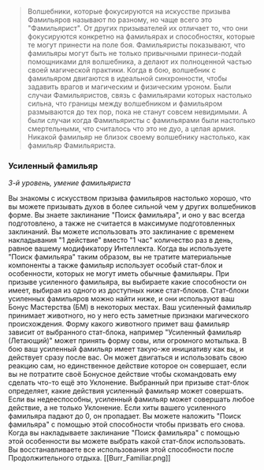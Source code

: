 > Волшебники, которые фокусируются на искусстве призыва Фамильяров называют по разному, но чаще всего это "Фамильярист". От других призывателей их отличает то, что они фокусируются конкретно на фамильярах и способностях, которые те могут принести на поле боя.
> Фамильяристы показывают, что фамильяры могут быть не только привычными принеси-подай помощниками для волшебника, а делают их полноценной частью своей магической практики. Когда в бою, волшебник с фамильяром двигаются в идеальной синхронности, чтобы задавить врагов и магическим и физическим уроном.
> Были случаи Фамильяристов, связь с фамильярами которых настолько сильна, что границы между волшебником и фамильяром размываются до тех пор, пока не станут совсем невидимыми. А были случаи когда Фамильяристы с фамильярами были настолько смертельными, что считалось что это не дуо, а целая армия. Никакой фамильяр не близок своему волшебнику настолько, как фамильяр Фамильяриста.

### Усиленный фамильяр
_3-й уровень, умение фамильяриста_

Вы знакомы с искусством призыва фамильяров настолько хорошо, что вы можете призывать духов в более сильной чем у других волшебников форме. Вы знаете заклинание "Поиск фамильяра", и оно у вас всегда подготовлено, а также не считается в максимуме подготовленных заклинаний.
Вы можете использовать это заклинание с временем накладывания "1 действие" вместо "1 час" количество раз в день, равное вашему модификатору Интеллекта. Когда вы используете "Поиск фамильяра" таким образом, вы не тратите материальные компоненты а также фамильяр использует особый стат-блок и особенности, которых не могут иметь обычные фамильяры.
При призыве усиленного фамильяра, вы выбираете какие способности он имеет, выбирая из одного из доступных ниже стат-блоков.
Стат-блоки усиленных фамильяров можно найти ниже, и они используют ваш Бонус Мастерства (БМ) в некоторых местах.
Ваш усиленный фамильяр принимает животного, но у него есть заметные признаки магического происхождения. Форму какого животного примет ваш фамильяр зависит от выбранного стат-блока, например "Усиленный фамильяр (Летающий)" может принять форму совы, или огромного мотылька.
В бою ваш усиленный фамильяр имеет такую-же инициативу как вы, и действует сразу после вас. Он может двигаться и использовать свою реакцию сам, но единственное действие которое он совершает, если вы не потратите своё Бонусное действие чтобы скомандовать ему сделать что-то ещё это Уклонение. Выбранный при призыве стат-блок определяет, какие действия усиленный фамильяр может совершать. Если вы недееспособны, усиленный фамильяр может совершать любое действие, а не только Уклонение.
Если хиты вашего усиленного фамильяра падают до 0, он пропадает. Вы можете наложить "Поиск фамильяра" с помощью этой способности чтобы призвать его снова. Когда вы накладываете заклинание "Поиск фамильяра" с помощью этой особенности вы можете выбрать какой стат-блок использовать.
Вы восстанавливаете все использования этой способности после Продолжительного отдыха.
[[Burr_Familiar.png]]